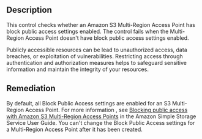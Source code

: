 ## Description

This control checks whether an Amazon S3 Multi-Region Access Point has block public access settings enabled. The control fails when the Multi-Region Access Point doesn't have block public access settings enabled.

Publicly accessible resources can be lead to unauthorized access, data breaches, or exploitation of vulnerabilities. Restricting access through authentication and authorization measures helps to safeguard sensitive information and maintain the integrity of your resources.

## Remediation

By default, all Block Public Access settings are enabled for an S3 Multi-Region Access Point. For more information , see [Blocking public access with Amazon S3 Multi-Region Access Points](https://docs.aws.amazon.com/AmazonS3/latest/userguide/multi-region-access-point-block-public-access.html) in the Amazon Simple Storage Service User Guide. You can't change the Block Public Access settings for a Multi-Region Access Point after it has been created.

